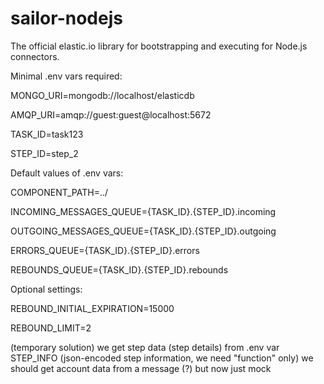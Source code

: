 # sailor-nodejs

The official elastic.io library for bootstrapping and executing for Node.js connectors.

Minimal .env vars required:

MONGO_URI=mongodb://localhost/elasticdb

AMQP_URI=amqp://guest:guest@localhost:5672

TASK_ID=task123

STEP_ID=step_2

Default values of .env vars:

COMPONENT_PATH=../

INCOMING_MESSAGES_QUEUE={TASK_ID}.{STEP_ID}.incoming

OUTGOING_MESSAGES_QUEUE={TASK_ID}.{STEP_ID}.outgoing

ERRORS_QUEUE={TASK_ID}.{STEP_ID}.errors

REBOUNDS_QUEUE={TASK_ID}.{STEP_ID}.rebounds

Optional settings:

REBOUND_INITIAL_EXPIRATION=15000

REBOUND_LIMIT=2

(temporary solution)
we get step data (step details) from .env var STEP_INFO (json-encoded step information, we need "function" only)
we should get account data from a message (?) but now just mock



